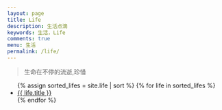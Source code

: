 ```yaml
---
layout: page
title: Life
description: 生活点滴
keywords: 生活，Life
comments: true
menu: 生活
permalink: /life/
---
```


> 生命在不停的流逝,珍惜

<ul class="listing">
{% assign sorted_lifes = site.life | sort %}
{% for life in sorted_lifes %}
<li class="listing-item"><a href="{{ life.url }}">{{ life.title }}</a>
</li>
{% endfor %}
</ul>

